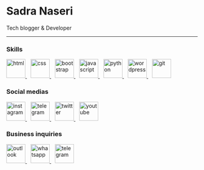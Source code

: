 Sadra Naseri
===============================

Tech blogger & Developer

-----------------------------

### Skills
<section>
    <a href="#" target="_blank" rel="noreferrer" style="margin-right: 10px;">
        <img src="https://raw.githubusercontent.com/thisis-naseri/thisis-naseri/4bcfccdfd4b6964e50b2238cd69e49bca732e6ab/static/icons/html.svg" alt="html" width="50px">
    </a>
    <a href="#" target="_blank" rel="noreferrer" style="margin-right: 10px;">
        <img src="https://raw.githubusercontent.com/thisis-naseri/thisis-naseri/4bcfccdfd4b6964e50b2238cd69e49bca732e6ab/static/icons/css.svg" alt="css" width="50px">
    </a>
    <a href="#" target="_blank" rel="noreferrer" style="margin-right: 10px;">
        <img src="https://raw.githubusercontent.com/thisis-naseri/thisis-naseri/4bcfccdfd4b6964e50b2238cd69e49bca732e6ab/static/icons/bootstrap.svg" alt="bootstrap" width="50px">
    </a>
    <a href="#" target="_blank" rel="noreferrer" style="margin-right: 10px;">
        <img src="https://raw.githubusercontent.com/thisis-naseri/thisis-naseri/4bcfccdfd4b6964e50b2238cd69e49bca732e6ab/static/icons/javascript.svg" alt="javascript" width="50px">
    </a>
    <a href="#" target="_blank" rel="noreferrer" style="margin-right: 10px;">
        <img src="https://raw.githubusercontent.com/thisis-naseri/thisis-naseri/4bcfccdfd4b6964e50b2238cd69e49bca732e6ab/static/icons/python.svg" alt="python" width="50px">
    </a>
    <a href="#" target="_blank" rel="noreferrer" style="margin-right: 10px;">
        <img src="https://raw.githubusercontent.com/thisis-naseri/thisis-naseri/4bcfccdfd4b6964e50b2238cd69e49bca732e6ab/static/icons/wordpress.svg" alt="wordpress" width="50px">
    </a>
    <a href="#" target="_blank" rel="noreferrer" style="margin-right: 10px;">
        <img src="https://raw.githubusercontent.com/thisis-naseri/thisis-naseri/4bcfccdfd4b6964e50b2238cd69e49bca732e6ab/static/icons/git.svg" alt="git" width="50px">
    </a>
</section>

### Social medias                 
<section>
    <a href="https://instagram.com/thisis.sadra" target="_blank" rel="noreferrer" style="margin-right: 10px;">
        <img src="https://raw.githubusercontent.com/thisis-naseri/thisis-naseri/c1e7b1382d38f4dce47c417704c49bbc14d33c2a/static/icons/instagram.svg" alt="instagram" width="50px">
    </a>
    <a href="https://t.me/thisis_sadra" target="_blank" rel="noreferrer" style="margin-right: 10px;">
        <img src="https://raw.githubusercontent.com/thisis-naseri/thisis-naseri/c1e7b1382d38f4dce47c417704c49bbc14d33c2a/static/icons/telegram.svg" alt="telegram" width="50px">
    </a>
    <a href="https://twitter.com/thisis_sadra" target="_blank" rel="noreferrer" style="margin-right: 10px;">
        <img src="https://raw.githubusercontent.com/thisis-naseri/thisis-naseri/4bcfccdfd4b6964e50b2238cd69e49bca732e6ab/static/icons/twitter.svg" alt="twitter" width="50px">
    </a>
    <a href="#" target="_blank" rel="noreferrer" style="margin-right: 10px;">
        <img src="https://raw.githubusercontent.com/thisis-naseri/thisis-naseri/4bcfccdfd4b6964e50b2238cd69e49bca732e6ab/static/icons/youtube.svg" alt="youtube" width="50px">
    </a>
</section>


### Business inquiries
<section>
    <a href="mailto:thisis_sadra@gmail.com" target="_blank" rel="noreferrer" style="margin-right: 10px;">
        <img src="https://raw.githubusercontent.com/thisis-naseri/thisis-naseri/4bcfccdfd4b6964e50b2238cd69e49bca732e6ab/static/icons/mail.svg" alt="outlook" width="50px">
    </a>
    <a href="https://wa.me/989222532996" target="_blank" rel="noreferrer" style="margin-right: 10px;">
        <img src="https://raw.githubusercontent.com/thisis-naseri/thisis-naseri/4bcfccdfd4b6964e50b2238cd69e49bca732e6ab/static/icons/whatsapp.svg" alt="whatsapp" width="50px">
    </a>
    <a href="https://t.me/sadra_naseri" target="_blank" rel="noreferrer" style="margin-right: 10px;">
        <img src="https://raw.githubusercontent.com/thisis-naseri/thisis-naseri/4bcfccdfd4b6964e50b2238cd69e49bca732e6ab/static/icons/telegram.svg" alt="telegram" width="50px">
</section>
